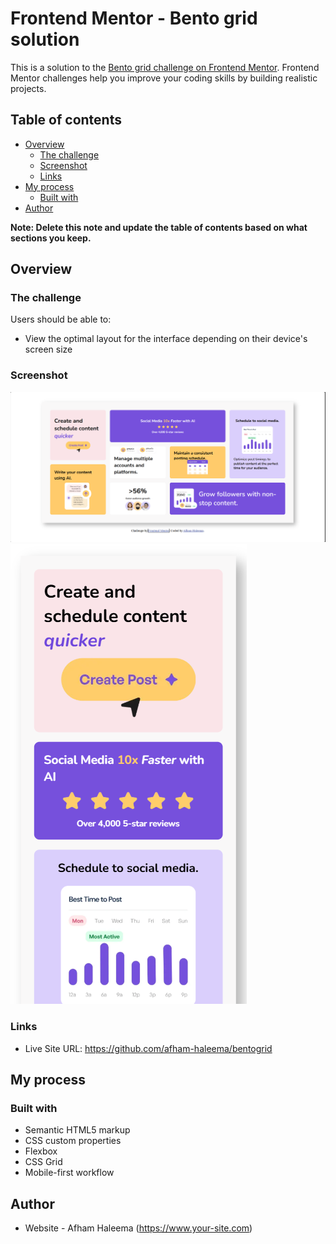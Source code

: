 # Frontend Mentor - Bento grid solution

This is a solution to the [Bento grid challenge on Frontend Mentor](https://www.frontendmentor.io/challenges/bento-grid-RMydElrlOj). Frontend Mentor challenges help you improve your coding skills by building realistic projects. 

## Table of contents

- [Overview](#overview)
  - [The challenge](#the-challenge)
  - [Screenshot](#screenshot)
  - [Links](#links)
- [My process](#my-process)
  - [Built with](#built-with)
- [Author](#author)


**Note: Delete this note and update the table of contents based on what sections you keep.**

## Overview

### The challenge

Users should be able to:

- View the optimal layout for the interface depending on their device's screen size

### Screenshot

![](./desktop-view.png)
![](./mobile-view.png)


### Links

- Live Site URL: https://github.com/afham-haleema/bentogrid

## My process

### Built with

- Semantic HTML5 markup
- CSS custom properties
- Flexbox
- CSS Grid
- Mobile-first workflow

## Author

- Website - Afham Haleema (https://www.your-site.com)


